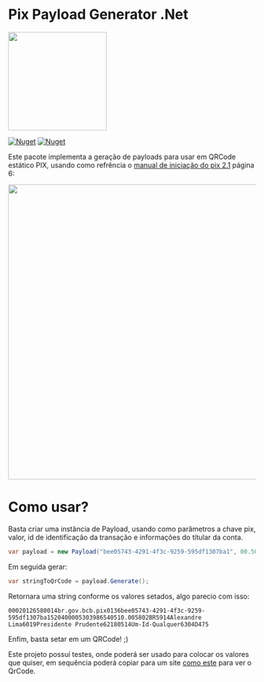 # Pix Payload Generator .Net

<img width='200' src='https://user-images.githubusercontent.com/5353685/101644586-233eb080-3a14-11eb-9cec-2172586abfde.png'/>

[![Nuget](https://img.shields.io/nuget/dt/pix-payload-generator.net)](https://www.nuget.org/packages/pix-payload-generator.net)
[![Nuget](https://img.shields.io/nuget/v/pix-payload-generator.net)](https://www.nuget.org/packages/pix-payload-generator.net)

Este pacote implementa a geração de payloads para usar em QRCode estático PIX, usando como refrência o [manual de iniciação do pix 2.1](https://www.bcb.gov.br/content/estabilidadefinanceira/pix/Regulamento_Pix/II-ManualdePadroesparaIniciacaodoPix-versao2-1.pdf) página 6:

<img width='600' src='https://user-images.githubusercontent.com/5353685/101637003-e8844a80-3a0a-11eb-89a0-1ffd84d02d1c.png' />

# Como usar?

Basta criar uma instância de Payload, usando como parâmetros a chave pix, valor, id de identificação da transação e informações do títular da conta.

```csharp
var payload = new Payload("bee05743-4291-4f3c-9259-595df1307ba1", 00.50m, "Um-Id-Qualquer", new Merchant("Alexandre Lima", "Presidente Prudente"));
```

Em seguida gerar:

```csharp
var stringToQrCode = payload.Generate();
```

Retornara uma string conforme os valores setados, algo parecio com isso:

```
00020126580014br.gov.bcb.pix0136bee05743-4291-4f3c-9259-595df1307ba1520400005303986540510.005802BR5914Alexandre Lima6019Presidente Prudente62180514Um-Id-Qualquer6304D475
```

Enfim, basta setar em um QRCode! ;)


Este projeto possuí testes, onde poderá ser usado para colocar os valores que quiser, em sequência poderá copiar para um site [como este](https://pix.nascent.com.br/tools/pix-qr-decoder/) para ver o QrCode.
